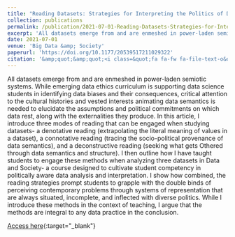 ```yaml
---
title: "Reading Datasets: Strategies for Interpreting the Politics of Data Signification"
collection: publications
permalink: /publication/2021-07-01-Reading-Datasets-Strategies-for-Interpreting-the-Politics-of-Data-Signification
excerpt: 'All datasets emerge from and are enmeshed in power-laden semiotic systems. While emerging data ethics curriculum is supporting data science students in identifying data biases and their consequences, critical attention to the cultural histories and vested interests animating data semantics is needed...'
date: 2021-07-01
venue: 'Big Data &amp; Society'
paperurl: 'https://doi.org/10.1177/20539517211029322'
citation: '&amp;quot;&amp;quot;<i class=&quot;fa fa-fw fa-file-text-o&quot; aria-hidden=&quot;true&quot;></i> Lindsay Poirier. 2021. &quot;Reading Datasets: Strategies for Interpreting the Politics of Data Signification.&quot; <i>Big Data &amp; Society</i> 8(2), 20539517211029322. SAGE Publications Ltd.'
---
```

All datasets emerge from and are enmeshed in power-laden semiotic systems. While emerging data ethics curriculum is supporting data science students in identifying data biases and their consequences, critical attention to the cultural histories and vested interests animating data semantics is needed to elucidate the assumptions and political commitments on which data rest, along with the externalities they produce. In this article, I introduce three modes of reading that can be engaged when studying datasets- a denotative reading (extrapolating the literal meaning of values in a dataset), a connotative reading (tracing the socio-political provenance of data semantics), and a deconstructive reading (seeking what gets Othered through data semantics and structure). I then outline how I have taught students to engage these methods when analyzing three datasets in Data and Society- a course designed to cultivate student competency in politically aware data analysis and interpretation. I show how combined, the reading strategies prompt students to grapple with the double binds of perceiving contemporary problems through systems of representation that are always situated, incomplete, and inflected with diverse politics. While I introduce these methods in the context of teaching, I argue that the methods are integral to any data practice in the conclusion.

[Access here](https://doi.org/10.1177/20539517211029322){:target="_blank"}
